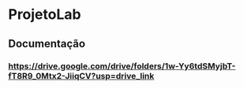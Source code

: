 # ProjetoLab
## Documentação
### https://drive.google.com/drive/folders/1w-Yy6tdSMyjbT-fT8R9_0Mtx2-JiiqCV?usp=drive_link
